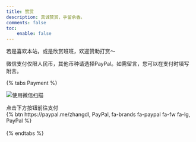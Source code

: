 ```yaml
---
title: 赞赏
description: 真诚赞赏，手留余香。
comments: false
toc:
    enable: false
---
```


若是喜欢本站，或是欣赏班班，欢迎赞助打赏～

微信支付仅限人民币，其他币种请选择PayPal。如需留言，您可以在支付时填写附言。

{% tabs Payment %}
<!-- tab 微信@fa-brands fa-weixin -->
![使用微信扫描](https://cos.pinlyu.com/file/wechat-donation.webp#250x)
<!-- endtab -->

<!-- tab PayPal@fa-brands fa-paypal -->
<div class="text-center">点击下方按钮前往支付</div>
<div class="text-center">{% btn https://paypal.me/zhangdl, PayPal, fa-brands fa-paypal fa-fw fa-lg, PayPal %}</div>
<br/>
<!-- endtab -->
{% endtabs %}